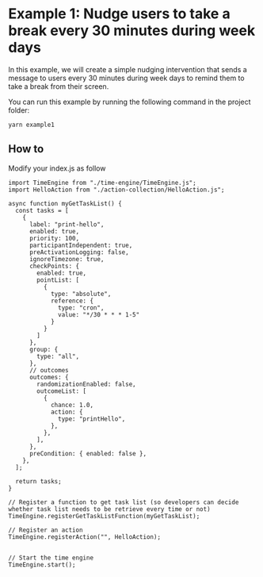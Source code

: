 # Example 1: Nudge users to take a break every 30 minutes during week days

In this example, we will create a simple nudging intervention that sends a message to users every 30 minutes during week days to remind them to take a break from their screen.

You can run this example by running the following command in the project folder:

```
yarn example1

```


## How to

Modify your index.js as follow

```
import TimeEngine from "./time-engine/TimeEngine.js";
import HelloAction from "./action-collection/HelloAction.js";

async function myGetTaskList() {
  const tasks = [
    {
      label: "print-hello",
      enabled: true,
      priority: 100,
      participantIndependent: true,
      preActivationLogging: false,
      ignoreTimezone: true,
      checkPoints: {
        enabled: true,
        pointList: [
          {
            type: "absolute",
            reference: {
              type: "cron",
              value: "*/30 * * * 1-5"
            }
          }
        ]
      },
      group: {
        type: "all",
      },
      // outcomes
      outcomes: {
        randomizationEnabled: false,
        outcomeList: [
          {
            chance: 1.0,
            action: {
              type: "printHello",
            },
          },
        ],
      },
      preCondition: { enabled: false },
    },
  ];

  return tasks;
}

// Register a function to get task list (so developers can decide whether task list needs to be retrieve every time or not)
TimeEngine.registerGetTaskListFunction(myGetTaskList);

// Register an action
TimeEngine.registerAction("", HelloAction);


// Start the time engine
TimeEngine.start();

```



